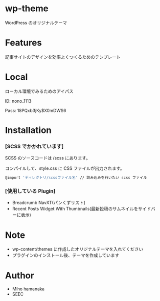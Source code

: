 # wp-theme

WordPress のオリジナルテーマ

# Features

記事サイトのデザインを効率よくつくるためのテンプレート

# Local

ローカル環境でみるためのアイパス

ID: nono_1113

Pass: 18PQxb3jKy$X0mDWS6

# Installation

### [SCSS でかかれています]

SCSS のソースコードは /scss にあります。

コンパイルして、style.css に CSS ファイルが出力されます。

```bash
@import 'ディレクトリ/scssファイル名' // 読み込みを行いたい scss ファイル
```

### [使用している Plugin]

- Breadcrumb NavXT(パンくずリスト)
- Recent Posts Widget With Thumbnails(最新投稿のサムネイルをサイドバーに表示)

# Note

- wp-content/themes に作成したオリジナルテーマを入れてください
- プラグインのインストール後、テーマを作成しています

# Author

- Miho hamanaka
- SEEC
